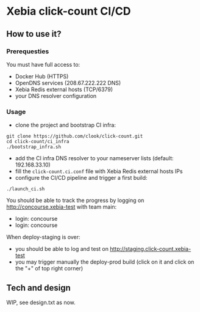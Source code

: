 # Xebia click-count CI/CD

## How to use it?
### Prerequesties
You must have full access to:
* Docker Hub (HTTPS)
* OpenDNS services (208.67.222.222 DNS)
* Xebia Redis external hosts (TCP/6379)
* your DNS resolver configuration

### Usage
* clone the project and bootstrap CI infra:
```
git clone https://github.com/clook/click-count.git
cd click-count/ci_infra
./bootstrap_infra.sh
```
* add the CI infra DNS resolver to your nameserver lists (default: 192.168.33.10)
* fill the `click-count.ci.conf` file with Xebia Redis external hosts IPs
* configure the CI/CD pipeline and trigger a first build:
```
./launch_ci.sh
```

You should be able to track the progress by logging on http://concourse.xebia-test with team main:
* login: concourse
* login: concourse

When deploy-staging is over:
* you should be able to log and test on http://staging.click-count.xebia-test
* you may trigger manually the deploy-prod build (click on it and click on the "+" of top right corner)

## Tech and design
WIP, see design.txt as now.
